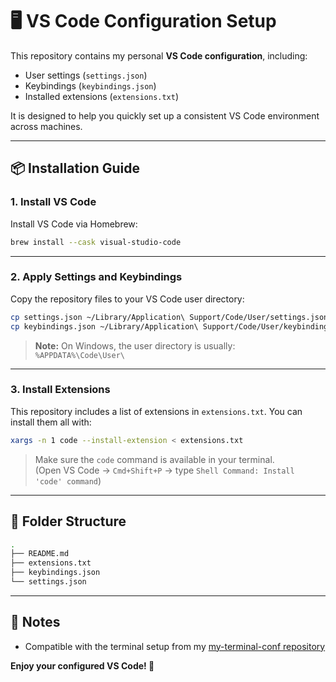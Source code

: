 # 🖥️ VS Code Configuration Setup

This repository contains my personal **VS Code configuration**, including:

- User settings (`settings.json`)
- Keybindings (`keybindings.json`)
- Installed extensions (`extensions.txt`)

It is designed to help you quickly set up a consistent VS Code environment across machines.

---

## 📦 Installation Guide

### 1. Install VS Code

Install VS Code via Homebrew:

```bash
brew install --cask visual-studio-code
```

---

### 2. Apply Settings and Keybindings

Copy the repository files to your VS Code user directory:

```bash
cp settings.json ~/Library/Application\ Support/Code/User/settings.json
cp keybindings.json ~/Library/Application\ Support/Code/User/keybindings.json
```

> **Note:** On Windows, the user directory is usually:
> `%APPDATA%\Code\User\`

---

### 3. Install Extensions

This repository includes a list of extensions in `extensions.txt`. You can install them all with:

```bash
xargs -n 1 code --install-extension < extensions.txt
```

> Make sure the `code` command is available in your terminal.  
> (Open VS Code → `Cmd+Shift+P` → type `Shell Command: Install 'code' command`)

---

## 🧩 Folder Structure

```bash
.
├── README.md
├── extensions.txt
├── keybindings.json
└── settings.json
```

---

## 🧠 Notes

- Compatible with the terminal setup from my [my-terminal-conf repository](https://github.com/nastarandarjani/my-terminal-conf)

**Enjoy your configured VS Code! 🚀**
